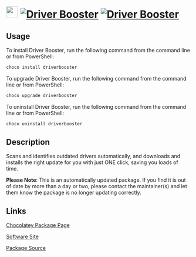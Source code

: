 ﻿# <img src="https://cdn.jsdelivr.net/gh/mkevenaar/chocolatey-packages@67806fe7af712974358b5cae3b59ce3cfbbd1c0a/icons/driverbooster.png" width="32" height="32"/> [![Driver Booster](https://img.shields.io/chocolatey/v/driverbooster.svg?label=Driver+Booster)](https://chocolatey.org/packages/driverbooster) [![Driver Booster](https://img.shields.io/chocolatey/dt/driverbooster.svg)](https://chocolatey.org/packages/driverbooster)

## Usage
To install Driver Booster, run the following command from the command line or from PowerShell:
```powershell
choco install driverbooster
```

To upgrade Driver Booster, run the following command from the command line or from PowerShell:
```powershell
choco upgrade driverbooster
```

To uninstall Driver Booster, run the following command from the command line or from PowerShell:
```powershell
choco uninstall driverbooster
```

## Description
Scans and identifies outdated drivers automatically, and downloads and installs the right update for you with just ONE click, saving you loads of time.

**Please Note**: This is an automatically updated package. If you find it is
out of date by more than a day or two, please contact the maintainer(s) and
let them know the package is no longer updating correctly.


## Links
[Chocolatey Package Page](https://chocolatey.org/packages/driverbooster)

[Software Site](http://www.iobit.com/driver-booster.php)

[Package Source](https://github.com/mkevenaar/chocolatey-packages/tree/master/automatic/driverbooster)

